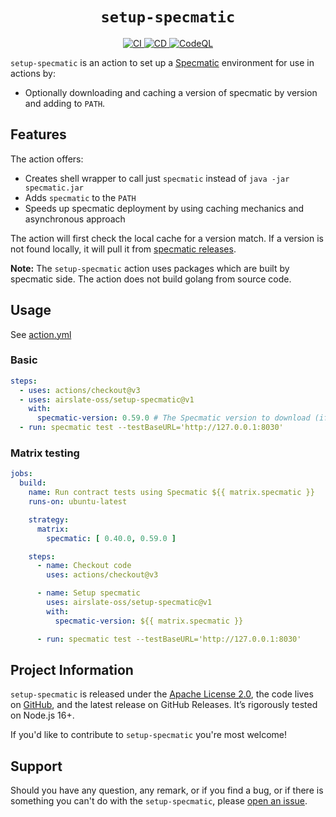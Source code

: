 <h1 align="center"><code>setup-specmatic</code></h1>
<p align="center">
  <a href="https://github.com/airslate-oss/setup-specmatic/actions/workflows/ci.yml">
    <img alt="CI" src="https://github.com/airslate-oss/setup-specmatic/actions/workflows/ci.yml/badge.svg">
  </a>
  <a href="https://github.com/airslate-oss/setup-specmatic/actions/workflows/cd.yml">
    <img alt="CD" src="https://github.com/airslate-oss/setup-specmatic/actions/workflows/cd.yml/badge.svg">
  </a>
  <a href="https://github.com/airslate-oss/setup-specmatic/actions/workflows/codeql.yml">
    <img alt="CodeQL" src="https://github.com/airslate-oss/setup-specmatic/actions/workflows/codeql.yml/badge.svg">
  </a>
</p>

`setup-specmatic` is an action to set up a [Specmatic](https://specmatic.in) environment for use in actions by:

- Optionally downloading and caching a version of specmatic by version and adding to `PATH`.

## Features

The action offers:

- Creates shell wrapper to call just `specmatic` instead of `java -jar specmatic.jar`
- Adds `specmatic` to the `PATH`
- Speeds up specmatic deployment by using caching mechanics and asynchronous approach

The action will first check the local cache for a version match.  If a version is not found locally,
it will pull it from [specmatic releases](https://github.com/znsio/specmatic/releases).

**Note:** The `setup-specmatic` action uses packages which are built by specmatic side.
The action does not build golang from source code.

## Usage

See [action.yml](https://github.com/airslate-oss/setup-specmatic/blob/main/action.yml)

### Basic

```yaml
steps:
  - uses: actions/checkout@v3
  - uses: airslate-oss/setup-specmatic@v1
    with:
      specmatic-version: 0.59.0 # The Specmatic version to download (if necessary) and use.
  - run: specmatic test --testBaseURL='http://127.0.0.1:8030'
```

### Matrix testing

```yaml
jobs:
  build:
    name: Run contract tests using Specmatic ${{ matrix.specmatic }}
    runs-on: ubuntu-latest

    strategy:
      matrix:
        specmatic: [ 0.40.0, 0.59.0 ]

    steps:
      - name: Checkout code
        uses: actions/checkout@v3

      - name: Setup specmatic
        uses: airslate-oss/setup-specmatic@v1
        with:
          specmatic-version: ${{ matrix.specmatic }}

      - run: specmatic test --testBaseURL='http://127.0.0.1:8030'
```

## Project Information

`setup-specmatic` is released under the [Apache License 2.0](https://choosealicense.com/licenses/apache-2.0/),
the code lives on [GitHub](https://github.com/airslate-oss/python-airslate), and the latest release on GitHub Releases.
It’s rigorously tested on Node.js 16+.

If you'd like to contribute to `setup-specmatic` you're most welcome!

## Support

Should you have any question, any remark, or if you find a bug, or if there is something you can't do with the
`setup-specmatic`, please [open an issue](https://github.com/airslate-oss/setup-specmatic/issues).
